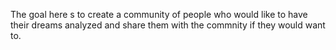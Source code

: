 The goal here s to create a community of people who would like to have their dreams analyzed and share them with the commnity if they would want to. 

